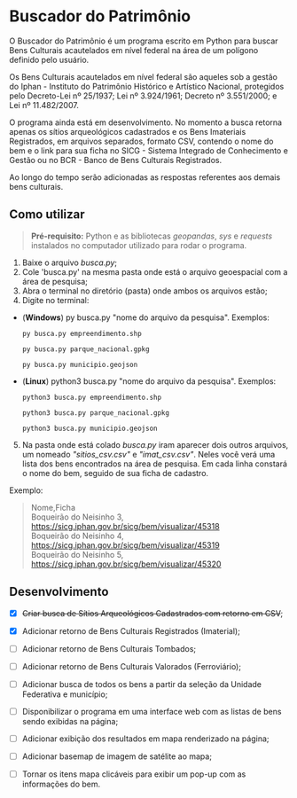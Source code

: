
# Buscador do Patrimônio

O Buscador do Patrimônio é um programa escrito em Python para buscar Bens Culturais acautelados em nível federal na área de um polígono definido pelo usuário.

Os Bens Culturais acautelados em nível federal são aqueles sob a gestão do Iphan - Instituto do Patrimônio Histórico e Artístico Nacional, protegidos pelo Decreto-Lei nº 25/1937; Lei nº 3.924/1961; Decreto nº 3.551/2000; e Lei nº 11.482/2007.

O programa ainda está em desenvolvimento. No momento a busca retorna apenas os sítios arqueológicos cadastrados e os Bens Imateriais Registrados, em arquivos separados, formato CSV, contendo o nome do bem e o link para sua ficha no SICG - Sistema Integrado de Conhecimento e Gestão ou no BCR - Banco de Bens Culturais Registrados.

Ao longo do tempo serão adicionadas as respostas referentes aos demais bens culturais.


## Como utilizar

>**Pré-requisito:** Python e as bibliotecas *geopandas*, *sys* e *requests* instalados no computador utilizado para rodar o programa.

1. Baixe o arquivo *busca.py*;
2. Cole 'busca.py' na mesma pasta onde está o arquivo geoespacial com a área de pesquisa;
3. Abra o terminal no diretório (pasta) onde ambos os arquivos estão;
4. Digite no terminal:

- (**Windows**) py busca.py "nome do arquivo da pesquisa".
    Exemplos:

    `py busca.py empreendimento.shp`
    
    `py busca.py parque_nacional.gpkg`

    `py busca.py municipio.geojson`

- (**Linux**) python3 busca.py "nome do arquivo da pesquisa".
    Exemplos:

    `python3 busca.py empreendimento.shp`

    `python3 busca.py parque_nacional.gpkg`

    `python3 busca.py municipio.geojson`
    
5. Na pasta onde está colado *busca.py* iram aparecer dois outros arquivos, um nomeado *"sitios_csv.csv"* e *"imat_csv.csv"*. Neles você verá uma lista dos bens encontrados na área de pesquisa. Em cada linha constará o nome do bem, seguido de sua ficha de cadastro.

Exemplo:

>Nome,Ficha<br>
>Boqueirão do Neisinho 3, https://sicg.iphan.gov.br/sicg/bem/visualizar/45318<br>
>Boqueirão do Neisinho 4, https://sicg.iphan.gov.br/sicg/bem/visualizar/45319<br>
>Boqueirão do Neisinho 5, https://sicg.iphan.gov.br/sicg/bem/visualizar/45320<br>


## Desenvolvimento

* [x] ~~Criar busca de Sítios Arqueológicos Cadastrados com retorno em CSV~~;
* [x] Adicionar retorno de Bens Culturais Registrados (Imaterial);
* [ ] Adicionar retorno de Bens Culturais Tombados;
* [ ] Adicionar retorno de Bens Culturais Valorados (Ferroviário);
* [ ] Adicionar busca de todos os bens a partir da seleção da Unidade Federativa e município;
* [ ] Disponibilizar o programa em uma interface web com as listas de bens sendo exibidas na página;
* [ ] Adicionar exibição dos resultados em mapa renderizado na página;
* [ ] Adicionar basemap de imagem de satélite ao mapa;
* [ ] Tornar os itens mapa clicáveis para exibir um pop-up com as informações do bem.

